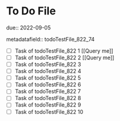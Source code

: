 # To Do File

due:: 2022-09-05

metadatafield:: todoTestFile_822_74

- [ ] Task of todoTestFile_822 1 [[Query me]]
- [ ] Task of todoTestFile_822 2 [[Query me]]
- [ ] Task of todoTestFile_822 3
- [ ] Task of todoTestFile_822 4
- [ ] Task of todoTestFile_822 5
- [ ] Task of todoTestFile_822 6
- [ ] Task of todoTestFile_822 7
- [ ] Task of todoTestFile_822 8
- [ ] Task of todoTestFile_822 9
- [ ] Task of todoTestFile_822 10